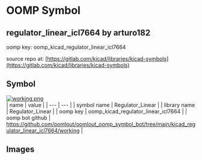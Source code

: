 # OOMP Symbol  
## regulator_linear_icl7664  by arturo182  
  
oomp key: oomp_kicad_regulator_linear_icl7664  
  
source repo at: [https://gitlab.com/kicad/libraries/kicad-symbols](https://gitlab.com/kicad/libraries/kicad-symbols)  
## Symbol  
  
[![working.png](working_600.png)](working.png)  
| name | value | 
| --- | --- | 
| symbol name | Regulator_Linear | 
| library name | Regulator_Linear | 
| oomp key | oomp_kicad_regulator_linear_icl7664 | 
| oomp bot github | https://github.com/oomlout/oomlout_oomp_symbol_bot/tree/main/kicad_regulator_linear_icl7664/working | 
## Images  
